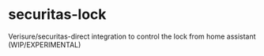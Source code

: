 # securitas-lock
Verisure/securitas-direct integration to control the lock from home assistant (WIP/EXPERIMENTAL)
